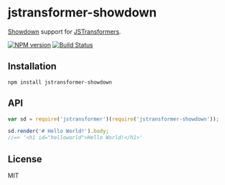 # jstransformer-showdown

[Showdown](https://github.com/showdownjs/showdown) support for [JSTransformers](http://github.com/jstransformers).

[![NPM version](https://img.shields.io/npm/v/jstransformer-showdown.svg)](https://www.npmjs.org/package/jstransformer-showdown)
[![Build Status](https://img.shields.io/travis/mattbudish/jstransformer-showdown/master.svg)](https://travis-ci.org/mattbudish/jstransformer-showdown)

## Installation

    npm install jstransformer-showdown

## API

```js
var sd = require('jstransformer')(require('jstransformer-showdown'));

sd.render('# Hello World!').body;
//=> '<h1 id="helloworld">Hello World!</h1>'
```

## License

MIT
